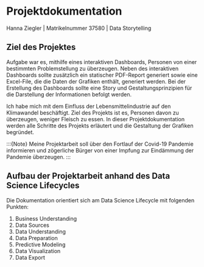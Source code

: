 # Projektdokumentation

Hanna Ziegler | Matrikelnummer 37580 | Data Storytelling 

## Ziel des Projektes
Aufgabe war es, mithilfe eines interaktiven Dashboards, Personen von einer bestimmten Problemstellung zu überzeugen. Neben des interaktiven Dashboards sollte zusätzlich ein statischer PDF-Report generiert sowie eine Excel-File, die die Daten der Grafiken enthält, generiert werden. Bei der Erstellung des Dashboards sollte eine Story und Gestaltungsprinzipien für die Darstellung der Informationen befolgt werden.

Ich habe mich mit dem Einfluss der Lebensmittelindustrie auf den Klimawandel beschäftigt. Ziel des Projekts ist es, Personen davon zu überzeugen, weniger Fleisch zu essen. In dieser Projektdokumentation werden alle Schritte des Projekts erläutert und die Gestaltung der Grafiken begründet.

:::{Note}
Meine Projektarbeit soll über den Fortlauf der Covid-19 Pandemie informieren und zögerliche Bürger von einer Impfung zur Eindämmung der Pandemie überzeugen.
:::

## Aufbau der Projektarbeit anhand des Data Science Lifecycles

Die Dokumentation orientiert sich am Data Science Lifecycle mit folgenden Punkten:
1. Business Understanding 
2. Data Sources
3. Data Understanding
4. Data Preparation
5. Predictive Modeling
6. Data Visualization
7. Data Export